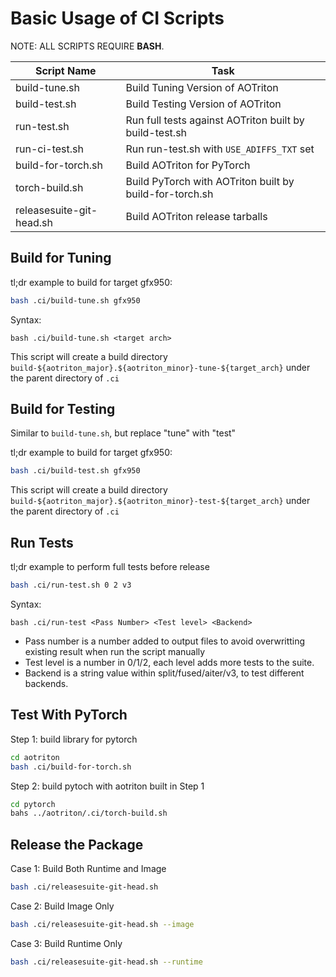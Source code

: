 # Basic Usage of CI Scripts

NOTE: ALL SCRIPTS REQUIRE **BASH**.

|  Script Name               |              Task                                         |
| -------------------------- | --------------------------------------------------------- |
| build-tune.sh              | Build Tuning Version of AOTriton                          |
| build-test.sh              | Build Testing Version of AOTriton                         |
| run-test.sh                | Run full tests against AOTriton built by build-test.sh    |
| run-ci-test.sh             | Run run-test.sh with `USE_ADIFFS_TXT` set                 |
| build-for-torch.sh         | Build AOTriton for PyTorch                                |
| torch-build.sh             | Build PyTorch with AOTriton built by build-for-torch.sh   |
| releasesuite-git-head.sh   | Build AOTriton release tarballs                           |

## Build for Tuning

tl;dr example to build for target gfx950:
``` bash
bash .ci/build-tune.sh gfx950
```

Syntax:
```
bash .ci/build-tune.sh <target arch>
```

This script will create a build directory
`build-${aotriton_major}.${aotriton_minor}-tune-${target_arch}` under the
parent directory of `.ci`

## Build for Testing

Similar to `build-tune.sh`, but replace "tune" with "test"

tl;dr example to build for target gfx950:
``` bash
bash .ci/build-test.sh gfx950
```

This script will create a build directory
`build-${aotriton_major}.${aotriton_minor}-test-${target_arch}` under the
parent directory of `.ci`

## Run Tests

tl;dr example to perform full tests before release

``` bash
bash .ci/run-test.sh 0 2 v3
```

Syntax:
```
bash .ci/run-test <Pass Number> <Test level> <Backend>
```

* Pass number is a number added to output files to avoid overwritting existing
  result when run the script manually
* Test level is a number in 0/1/2, each level adds more tests to the suite.
* Backend is a string value within split/fused/aiter/v3, to test different backends.

## Test With PyTorch

Step 1: build library for pytorch

``` bash
cd aotriton
bash .ci/build-for-torch.sh
```

Step 2: build pytoch with aotriton built in Step 1

``` bash
cd pytorch
bahs ../aotriton/.ci/torch-build.sh
```

## Release the Package

Case 1: Build Both Runtime and Image

``` bash
bash .ci/releasesuite-git-head.sh
```

Case 2: Build Image Only

``` bash
bash .ci/releasesuite-git-head.sh --image
```

Case 3: Build Runtime Only

``` bash
bash .ci/releasesuite-git-head.sh --runtime
```
